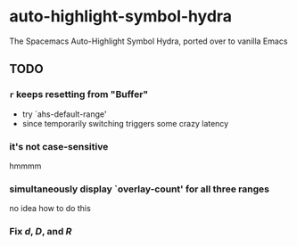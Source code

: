 # auto-highlight-symbol-hydra
The Spacemacs Auto-Highlight Symbol Hydra, ported over to vanilla Emacs

## TODO

### `r` keeps resetting from "Buffer"

* try `ahs-default-range'
* since temporarily switching triggers some crazy latency

### it's not case-sensitive

hmmmm

### simultaneously display `overlay-count' for all three ranges

no idea how to do this

### Fix _d_, _D_, and _R_
